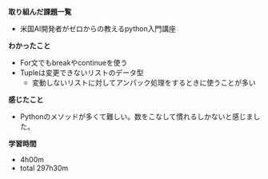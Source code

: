 **取り組んだ課題一覧**
* 米国AI開発者がゼロからの教えるpython入門講座

**わかったこと**
* For文でもbreakやcontinueを使う
* Tupleは変更できないリストのデータ型
  * 変動しないリストに対してアンパック処理をするときに使うことが多い

**感じたこと**
* Pythonのメソッドが多くて難しい。数をこなして慣れるしかないと感じました。

**学習時間**
* 4h00m
 * total 297h30m
